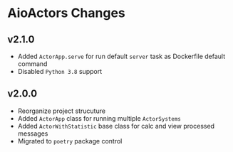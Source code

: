 # AioActors Changes

## v2.1.0

- Added `ActorApp.serve` for run default `server` task as Dockerfile default command
- Disabled `Python 3.8` support

## v2.0.0

- Reorganize project strucuture
- Added `ActorApp` class for running multiple `ActorSystems`
- Added `ActorWithStatistic` base class for calc and view processed messages
- Migrated to `poetry` package control
